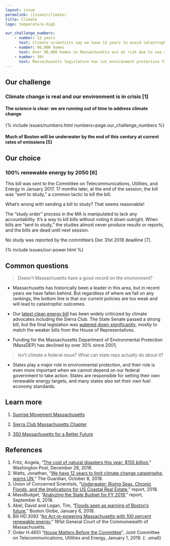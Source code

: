 ```yaml
---
layout: issue
permalink: /issues/climate/
title: Climate
logo: temperature-high

our_challenge_numbers:
    - number: 12 years
      text: Climate scientists say we have 12 years to avoid catastrophic effects of climate change [2]
    - number: 90,000 homes
      text: Over 90,000 homes in Massachusetts are at risk due to sea rise [3]
    - number: 30%
      text: Massachusetts legislature has cut environment protection funding by 30% since 2001 [4]
---
```


## Our challenge

### Climate change is real and our environment is in crisis [1]

#### The science is clear: we are running out of time to address climate change

{% include issues/numbers.html numbers=page.our_challenge_numbers %}

#### Much of Boston will be underwater by the end of this century at current rates of emissions [5]


## Our choice

### 100% renewable energy by 2050 [6]

This bill was sent to the Committee on Telecommunications, Utilities, and Energy in January 2017. 17 months later, at the end of the session, the bill was “sent to study,” a common tactic to kill the bill.

What’s wrong with sending a bill to study? That seems reasonable!

The “study order” process in the MA is manipulated to lack any accountability. It’s a way to kill bills without voting it down outright. When bills are “sent to study,” the studies almost never produce results or reports, and the bills are dead until next session.

No study was reported by the committee’s Dec 31st 2018 deadline [7].


{% include issues/our-power.html %}


## Common questions


> Doesn’t Massachusetts have a good record on the environment?

-   Massachusetts has historically been a leader in this area, but in recent years we have fallen behind. But regardless of where we fall on any rankings, the bottom line is that our current policies are too weak and will lead to catastrophic outcomes.

-   Our  [latest clean energy bill](https://malegislature.gov/Bills/190/H4857)  has been widely criticized by climate advocates including the Sierra Club. The State Senate passed a strong bill, but the final legislation was [watered down significantly](https://pv-magazine-usa.com/2018/07/31/massachusetts-committee-produces-weaker-energy-bill/), mostly to match the weaker bills from the House of Representatives.

-   Funding for the Massachusetts Department of Environmental Protection (MassDEP) has declined by over 30% since 2001;


> Isn’t climate a federal issue? What can state reps actually do about it?


-   States play a major role in environmental protection, and their role is even more important when we cannot depend on our federal government to take action. States are responsible for setting their own renewable energy targets, and many states also set their own fuel economy standards.


## Learn more

1.  [Sunrise Movement Massachusetts](https://www.sunrisemovement.org/sunrise-hubs/ma/boston)

2.  [Sierra Club Massachusetts Chapter](https://www.sierraclub.org/massachusetts)

3.  [350 Massachusetts for a Better Future](https://350mass.betterfutureproject.org/)

## References

1.  Fritz, Angela, “[The cost of natural disasters this year: $155 billion](https://www.washingtonpost.com/weather/2018/12/26/cost-natural-disasters-this-year-billion),” Washington Post, December 26, 2018.
2.  Watts, Jonathan, “[We have 12 years to limit climate change catastrophe, warns UN](https://www.theguardian.com/environment/2018/oct/08/global-warming-must-not-exceed-15c-warns-landmark-un-report),” The Guardian, October 8, 2018.
3.  Union of Concerned Scientists, “[Underwater: Rising Seas, Chronic Floods, and the Implications for US Coastal Real Estate](https://www.ucsusa.org/global-warming/global-warming-impacts/sea-level-rise-chronic-floods-and-us-coastal-real-estate-implications#.XFiSEHZKj0o),” report, 2018.
4.  MassBudget, “[Analyzing the State Budget for FY 2019](http://massbudget.org/report_window.php?loc=Analyzing-the-State-Budget-for-FY-2019.html#Environment),” report, September 6, 2018.
5.  Abel, David and Logan, Tim, “[Floods seen as warning of Boston’s future](https://www.bostonglobe.com/metro/2018/01/05/threat-rising-sea-levels-hits-home/kRSnmY2avJ2kLbvcYEYRbP/story.html),” Boston Globe, January 6, 2018.
6.  Bill HD.3092 “[An Act re-powering Massachusetts with 100 percent renewable energy](https://malegislature.gov/Bills/191/HD3092),” 191st General Court of the Commonwealth of Massachusetts.
7.  Order H.4651 “[House Matters Before the Committee](https://malegislature.gov/Bills/190/H4651)”, Joint Committee on Telecommunications, Utilities and Energy, January 1, 2019.
{: .small}
